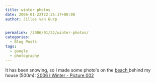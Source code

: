 ```yaml
---
title: winter photos
date: 2006-01-22T22:25:17+00:00
author: Jilles van Gurp


permalink: /2006/01/22/winter-photos/
categories:
  - Blog Posts
tags:
  - google
  - photography
---
```

It has been snowing, so I made some photo's on the [beach ](http://maps.google.com/?ll=60.169012,24.912143&spn=0.018743,0.041628&t=k)behind my house (500m): [2006 I Winter - Picture 002](https://www.jillesvangurp.com/Album/2006/2006%20I%20Winter/slides/Picture%20002.html)  

